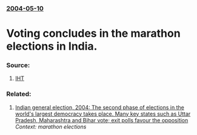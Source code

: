 ### [2004-05-10](/news/2004/05/10/index.md)

#  Voting concludes in the marathon elections in India. 




### Source:

1. [IHT](http://www.iht.com/articles/519230.html)

### Related:

1. [ Indian general election, 2004: The second phase of elections in the world's largest democracy takes place. Many key states such as Uttar Pradesh, Maharashtra and Bihar vote; exit polls favour the opposition ](/news/2004/04/26/indian-general-election-2004-the-second-phase-of-elections-in-the-world-s-largest-democracy-takes-place-many-key-states-such-as-uttar-pr.md) _Context: marathon elections_
